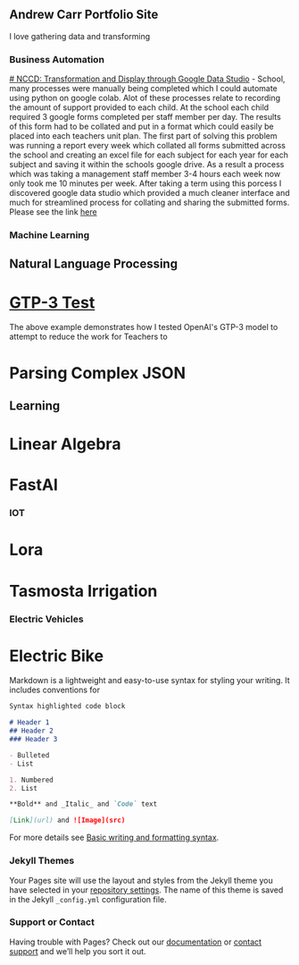 ## Andrew Carr Portfolio Site
I love gathering data and transforming 

### Business Automation
  [# NCCD: Transformation and Display through Google Data Studio](https://github.com/andrewcarr6239/portfolio/blob/gh-pages/ExcelReportGeneration.ipynb)
    - School, many processes were manually being completed which I could automate using python on google colab. Alot of these processes relate to recording the amount of support provided to each child. At the school each child required 3 google forms completed per staff member per day. The results of this form had to be collated and put in a format which could easily be placed into each teachers unit plan. The first part of solving this problem was running a report every week which collated all forms submitted across the school and creating an excel file for each subject for each year for each subject and saving it within the schools google drive. As a result a process which was taking a management staff member 3-4 hours each week now only took me 10 minutes per week. After taking a term using this porcess I discovered google data studio which provided a much cleaner interface and much for streamlined process for collating and sharing the submitted forms. Please see the link [here](https://github.com/andrewcarr6239/portfolio/blob/gh-pages/ExcelReportGeneration.ipynb)


### Machine Learning
  ## Natural Language Processing
  # [GTP-3 Test](https://github.com/andrewcarr6239/portfolio/blob/gh-pages/GTP3TextGenerationTest.ipynb)
  The above example demonstrates how I tested OpenAI's GTP-3 model to attempt to reduce the work for Teachers to 
  
  # Parsing Complex JSON
  
## Learning
  # Linear Algebra
  # FastAI

### IOT
  # Lora
  # Tasmosta Irrigation

### Electric Vehicles
  # Electric Bike

Markdown is a lightweight and easy-to-use syntax for styling your writing. It includes conventions for

```markdown
Syntax highlighted code block

# Header 1
## Header 2
### Header 3

- Bulleted
- List

1. Numbered
2. List

**Bold** and _Italic_ and `Code` text

[Link](url) and ![Image](src)
```

For more details see [Basic writing and formatting syntax](https://docs.github.com/en/github/writing-on-github/getting-started-with-writing-and-formatting-on-github/basic-writing-and-formatting-syntax).

### Jekyll Themes

Your Pages site will use the layout and styles from the Jekyll theme you have selected in your [repository settings](https://github.com/andrewcarr6239/portfolio/settings/pages). The name of this theme is saved in the Jekyll `_config.yml` configuration file.

### Support or Contact

Having trouble with Pages? Check out our [documentation](https://docs.github.com/categories/github-pages-basics/) or [contact support](https://support.github.com/contact) and we’ll help you sort it out.
